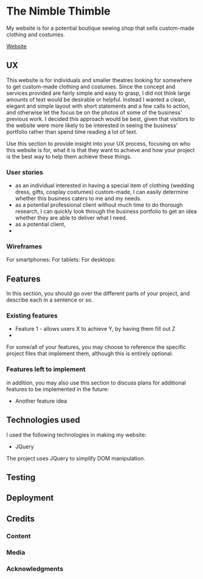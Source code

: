 # The Nimble Thimble

My website is for a potential boutique sewing shop that sells custom-made
clothing and costumes.

[Website](https://sarani1612.github.io/the-nimble-thimble/)

## UX

This website is for individuals and smaller theatres looking for somewhere to get custom-made clothing and costumes.
Since the concept and services provided are fairly simple and easy to grasp, I did not think large amounts of text would be desirable or helpful.
Instead I wanted a clean, elegant and simple layout with short statements and a few calls to action, and otherwise let the focus be on the photos of some of the business' previous work.
I decided this approach would be best, given that visitors to the website were more likely to be interested in seeing the business' portfolio rather than spend time reading a lot of text.


Use this section to provide insight into your UX process, focusing on who this website is for, what it is that they want to achieve and how your project is the best way to help them achieve these things.

### User stories

+ as an individual interested in having a special item of clothing (wedding dress, gifts, cosplay costumes) custom-made, I can easily determine whether this business caters to me and my needs.
+ as a potential professional client without much time to do thorough research, I can quickly look through the business portfolio to get an idea whether they are able to deliver what I need.
+ as a potential client, 
+ 

### Wireframes
For smartphones:
For tablets:
For desktops:

## Features
In this section, you should go over the different parts of your project, and describe each in a sentence or so.

### Existing features
+ Feature 1 - allows users X to achieve Y, by having them fill out Z
+ 

For some/all of your features, you may choose to reference the specific project files that implement them, although this is entirely optional.

### Features left to implement
in addition, you may also use this section to discuss plans for additional features to be implemented in the future:
+ Another feature idea

## Technologies used
I used the following technologies in making my website:

+ JQuery

The project uses JQuery to simplify DOM manipulation.

## Testing

## Deployment

## Credits

### Content

### Media

### Acknowledgments